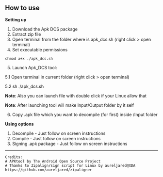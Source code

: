 ## How to use

**Setting up**

1. Download the Apk DCS package
2. Extract zip file
3. Open terminal from the folder where is apk_dcs.sh (right click > open terminal)
4. Set executable permissions
```
chmod a+x ./apk_dcs.sh
```
5. Launch Apk_DCS tool: 

5.1 Open terminal in current folder (right click > open terminal) 

5.2 sh ./apk_dcs.sh

**Note**: Also you can launch file with double click if your Linux allow that

**Note**: After launching tool will make Input/Output folder by it self

6. Copy .apk file which you want to decompile (for first) inside /Input folder

**Using options**

1. Decompile - Just follow on screen instructions
2. Compile - Just follow on screen instructions
3. Signing .apk package - Just follow on screen instructions

---------------------------------------
```
Credits:
# APKtool by The Android Open Source Project
# Thanks to Zipalign/sign script for Linux by aureljared@XDA
https://github.com/aureljared/zipaligner
```
